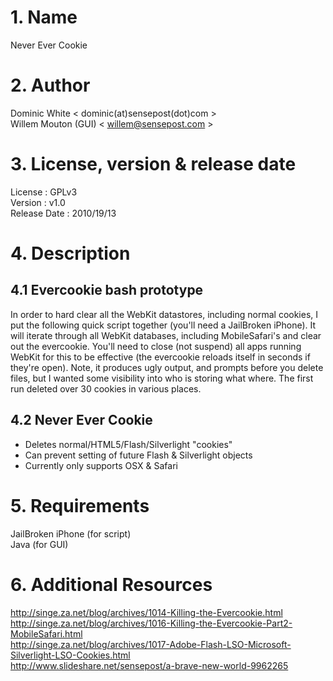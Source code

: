 # 1. Name

Never Ever Cookie

# 2. Author

Dominic White < dominic(at)sensepost(dot)com >  
Willem Mouton (GUI) < willem@sensepost.com >  

# 3. License, version & release date

License : GPLv3  
Version : v1.0   
Release Date : 2010/19/13

# 4. Description
## 4.1 Evercookie bash prototype

In order to hard clear all the WebKit datastores, including normal cookies, I put the following quick script together (you'll need a JailBroken iPhone). It will iterate through all WebKit databases, including MobileSafari's and clear out the evercookie. You'll need to close (not suspend) all apps running WebKit for this to be effective (the evercookie reloads itself in seconds if they're open). Note, it produces ugly output, and prompts before you delete files, but I wanted some visibility into who is storing what where. The first run deleted over 30 cookies in various places.

## 4.2 Never Ever Cookie

* Deletes normal/HTML5/Flash/Silverlight "cookies"
* Can prevent setting of future Flash & Silverlight objects
* Currently only supports OSX & Safari

# 5. Requirements

JailBroken iPhone (for script)  
Java (for GUI)  

# 6. Additional Resources

http://singe.za.net/blog/archives/1014-Killing-the-Evercookie.html  
http://singe.za.net/blog/archives/1016-Killing-the-Evercookie-Part2-MobileSafari.html  
http://singe.za.net/blog/archives/1017-Adobe-Flash-LSO-Microsoft-Silverlight-LSO-Cookies.html  
http://www.slideshare.net/sensepost/a-brave-new-world-9962265  
